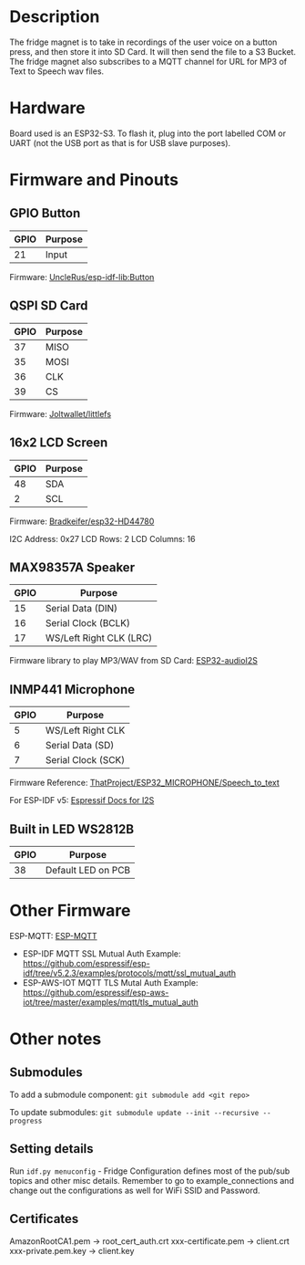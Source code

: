 # Description

The fridge magnet is to take in recordings of the user voice on a button press, and then store it into SD Card. It will then send the file to a S3 Bucket. 
The fridge magnet also subscribes to a MQTT channel for URL for MP3 of Text to Speech wav files.

# Hardware
Board used is an ESP32-S3. To flash it, plug into the port labelled COM or UART (not the USB port as that is for USB slave purposes).

# Firmware and Pinouts

## GPIO Button

|  GPIO | Purpose |
| --- | --- |
| 21  | Input |

Firmware: [UncleRus/esp-idf-lib:Button](https://github.com/UncleRus/esp-idf-lib/tree/master/components/button)

## QSPI SD Card

|  GPIO | Purpose |
| --- | ---|
| 37  | MISO |
| 35  | MOSI|
| 36  | CLK |
| 39  | CS |

Firmware: [Joltwallet/littlefs](https://components.espressif.com/components/joltwallet/littlefs)

## 16x2 LCD Screen

|  GPIO | Purpose |
| --- | ---|
| 48 | SDA|
| 2  | SCL|

Firmware: [Bradkeifer/esp32-HD44780](https://github.com/bradkeifer/esp32-HD44780/tree/main)

I2C Address: 0x27
LCD Rows: 2
LCD Columns: 16


## MAX98357A Speaker

|  GPIO | Purpose |
| --- | ---|
| 15  | Serial Data (DIN) |
| 16  | Serial Clock (BCLK) |
| 17  | WS/Left Right CLK (LRC) |


Firmware library to play MP3/WAV from SD Card: [ESP32-audioI2S](https://github.com/schreibfaul1/ESP32-audioI2S/tree/master) 

## INMP441 Microphone
|  GPIO | Purpose |
| --- | ---|
| 5  | WS/Left Right CLK|
| 6  | Serial Data (SD) |
| 7  | Serial Clock (SCK) |


Firmware Reference: [ThatProject/ESP32_MICROPHONE/Speech_to_text](https://github.com/0015/ThatProject/blob/master/ESP32_MICROPHONE/ESP32_INMP441_SPEECH_TO_TEXT/ESP32_INMP441_RECORDING_UPLOAD_TO_SERVER/ESP32_INMP441_RECORDING_UPLOAD_TO_SERVER.ino)

For ESP-IDF v5: [Espressif Docs for I2S](https://docs.espressif.com/projects/esp-idf/en/v5.3.1/esp32/api-reference/peripherals/i2s.html)

## Built in LED WS2812B

|  GPIO | Purpose |
| --- | ---|
| 38  | Default LED on PCB|


# Other Firmware
ESP-MQTT: [ESP-MQTT](https://docs.espressif.com/projects/esp-idf/en/v5.3.1/esp32/api-reference/protocols/mqtt.html)
- ESP-IDF MQTT SSL Mutual Auth Example: https://github.com/espressif/esp-idf/tree/v5.2.3/examples/protocols/mqtt/ssl_mutual_auth
- ESP-AWS-IOT MQTT TLS Mutal Auth Example: https://github.com/espressif/esp-aws-iot/tree/master/examples/mqtt/tls_mutual_auth



# Other notes
## Submodules

To add a submodule component:
`git submodule add <git repo>`

To update submodules:
`git submodule update --init --recursive --progress`

## Setting details
Run `idf.py menuconfig` - Fridge Configuration defines most of the pub/sub topics and other misc details.
Remember to go to example_connections and change out the configurations as well for WiFi SSID and Password.

## Certificates
AmazonRootCA1.pem -> root_cert_auth.crt
xxx-certificate.pem -> client.crt
xxx-private.pem.key -> client.key


